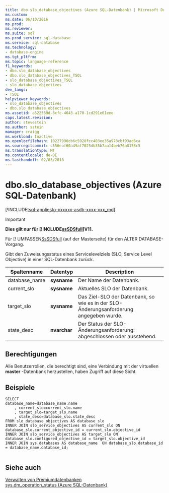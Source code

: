 ```yaml
---
title: dbo.slo_database_objectives (Azure SQL-Datenbank) | Microsoft Docs
ms.custom: 
ms.date: 06/10/2016
ms.prod: 
ms.reviewer: 
ms.suite: sql
ms.prod_service: sql-database
ms.service: sql-database
ms.technology:
- database-engine
ms.tgt_pltfrm: 
ms.topic: language-reference
f1_keywords:
- dbo.slo_database_objectives
- dbo.slo_database_objectives_TSQL
- slo_database_objectives_TSQL
- slo_database_objectives
dev_langs:
- TSQL
helpviewer_keywords:
- slo_database_objectives
- dbo.slo_database_objectives
ms.assetid: a522569d-8cfc-4643-a170-1cd291e61eee
caps.latest.revision: 
author: stevestein
ms.author: sstein
manager: craigg
ms.workload: Inactive
ms.openlocfilehash: 10227990cb6c5928fcc403ee35a978cbf93ad6ca
ms.sourcegitcommit: c556eaf60a49af7025db35b7aa14beb76a8158c5
ms.translationtype: MT
ms.contentlocale: de-DE
ms.lasthandoff: 02/03/2018
---
```

# <a name="dboslodatabaseobjectives-azure-sql-database"></a>dbo.slo_database_objectives (Azure SQL-Datenbank)
[!INCLUDE[tsql-appliesto-xxxxxx-asdb-xxxx-xxx_md](../../includes/tsql-appliesto-xxxxxx-asdb-xxxx-xxx-md.md)]

    
> [!IMPORTANT]  
>  **Dies gilt nur für [!INCLUDE[ssSDSfull](../../includes/sssdsfull-md.md)]V11.**  
>   
>  Für [! UMFASSEN[SsSDSfull](../system-dynamic-management-views/sys-dm-operation-status-azure-sql-database.md) (auf der Masterseite) für den ALTER DATABASE-Vorgang.   
  
 Gibt den Zuweisungsstatus eines Servicelevelziels (SLO, Service Level Objective) in einer SQL-Datenbank zurück.  
  
|Spaltenname|Datentyp|Description|  
|-----------------|---------------|-----------------|  
|database_name|**sysname**|Der Name der Datenbank.|  
|current_slo|**sysname**|Aktuelles SLO der Datenbank.|  
|target_slo|**sysname**|Das Ziel-SLO der Datenbank, so wie es in der SLO-Änderungsanforderung angegeben wurde.|  
|state_desc|**nvarchar**|Der Status der SLO-Änderungsanforderung: abgeschlossen oder ausstehend.|  
  
## <a name="permissions"></a>Berechtigungen  
 Alle Benutzerrollen, die berechtigt sind, eine Verbindung mit der virtuellen **master** -Datenbank herzustellen, haben Zugriff auf diese Sicht.  
  
## <a name="examples"></a>Beispiele  
  
```  
SELECT   
database_name=database_name.name   
    , current_slo=current_slo.name   
    , target_slo=target_slo.name   
    , state_desc=database_slo.state_desc   
FROM slo_database_objectives AS database_slo  
INNER JOIN slo_service_objectives AS current_slo ON database_slo.current_objective_id = current_slo.objective_id  
INNER JOIN slo_service_objectives AS target_slo ON database_slo.configured_objective_id = target_slo.objective_id  
INNER JOIN sys.databases AS database_name  ON database_slo.database_id = database_name.database_id;  
  
```  
  
## <a name="see-also"></a>Siehe auch  
 [Verwalten von Premiumdatenbanken](http://go.microsoft.com/fwlink/?LinkID=311927)  
[sys.dm_operation_status (Azure SQL-Datenbank)](../system-dynamic-management-views/sys-dm-operation-status-azure-sql-database.md) 
